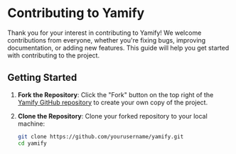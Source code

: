 # Contributing to Yamify

Thank you for your interest in contributing to Yamify! We welcome contributions from everyone, whether you're fixing bugs, improving documentation, or adding new features. This guide will help you get started with contributing to the project.

## Getting Started

1. **Fork the Repository**: Click the "Fork" button on the top right of the [Yamify GitHub repository](https://github.com/yourusername/yamify) to create your own copy of the project.

2. **Clone the Repository**: Clone your forked repository to your local machine:
   ```bash
   git clone https://github.com/yourusername/yamify.git
   cd yamify